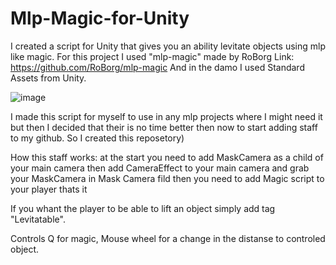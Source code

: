 # Mlp-Magic-for-Unity
I created a script for Unity that gives you an ability levitate objects using mlp like magic.
For this project I used "mlp-magic" made by RoBorg Link: https://github.com/RoBorg/mlp-magic
And in the damo I used Standard Assets from Unity.

![image](https://user-images.githubusercontent.com/52779411/204134799-a9113efd-beed-4ef4-a17a-bc41810cba0f.png)


I made this script for myself to use in any mlp projects where I might need it 
but then I decided that their is no time better then now to start adding staff to my github.
So I created this reposetory)

How this staff works:
at the start you need to add MaskCamera as a child of your main camera
then add CameraEffect to your main camera and grab your MaskCamera in Mask Camera fild
then you need to add Magic script to your player
thats it

If you whant the player to be able to lift an object simply add tag "Levitatable".

Controls Q for magic, Mouse wheel for a change in the distanse to controled object.
